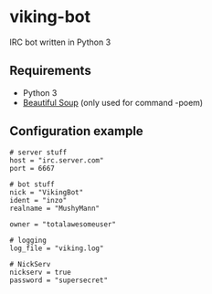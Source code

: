 # viking-bot
IRC bot written in Python 3

## Requirements
* Python 3
* [Beautiful Soup](http://www.crummy.com/software/BeautifulSoup/) (only used for command -poem)

## Configuration example
    # server stuff
    host = "irc.server.com"
    port = 6667
    
    # bot stuff
    nick = "VikingBot"
    ident = "inzo"
    realname = "MushyMann"
    
    owner = "totalawesomeuser"
    
    # logging
    log_file = "viking.log"

    # NickServ
    nickserv = true
    password = "supersecret"
